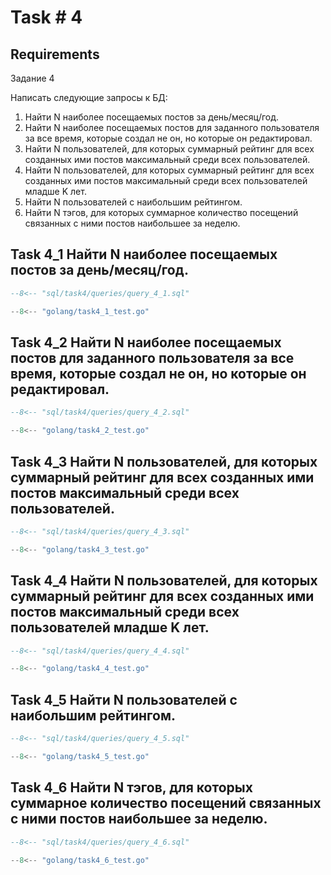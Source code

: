 # Task # 4
## Requirements

Задание 4

Написать следующие запросы к БД:

1. Найти N наиболее посещаемых постов за день/месяц/год.
2. Найти N наиболее посещаемых постов для заданного пользователя за все время, которые создал не он, но которые он редактировал.
3. Найти N пользователей, для которых суммарный рейтинг для всех созданных ими постов максимальный среди всех пользователей.
4. Найти N пользователей, для которых суммарный рейтинг для всех созданных ими постов максимальный среди всех пользователей младше K лет.
5. Найти N пользователей с наибольшим рейтингом.
6. Найти N тэгов, для которых суммарное количество посещений связанных с ними постов наибольшее за неделю.

## Task 4_1 Найти N наиболее посещаемых постов за день/месяц/год.

```sql
--8<-- "sql/task4/queries/query_4_1.sql"
```
```go
--8<-- "golang/task4_1_test.go"
```
## Task 4_2 Найти N наиболее посещаемых постов для заданного пользователя за все время, которые создал не он, но которые он редактировал.

```sql
--8<-- "sql/task4/queries/query_4_2.sql"
```
```go
--8<-- "golang/task4_2_test.go"
```

## Task 4_3 Найти N пользователей, для которых суммарный рейтинг для всех созданных ими постов максимальный среди всех пользователей.

```sql
--8<-- "sql/task4/queries/query_4_3.sql"
```
```go
--8<-- "golang/task4_3_test.go"
```

## Task 4_4 Найти N пользователей, для которых суммарный рейтинг для всех созданных ими постов максимальный среди всех пользователей младше K лет.

```sql
--8<-- "sql/task4/queries/query_4_4.sql"
```
```go
--8<-- "golang/task4_4_test.go"
```

## Task 4_5 Найти N пользователей с наибольшим рейтингом.

```sql
--8<-- "sql/task4/queries/query_4_5.sql"
```
```go
--8<-- "golang/task4_5_test.go"
```

## Task 4_6 Найти N тэгов, для которых суммарное количество посещений связанных с ними постов наибольшее за неделю.

```sql
--8<-- "sql/task4/queries/query_4_6.sql"
```
```go
--8<-- "golang/task4_6_test.go"
```